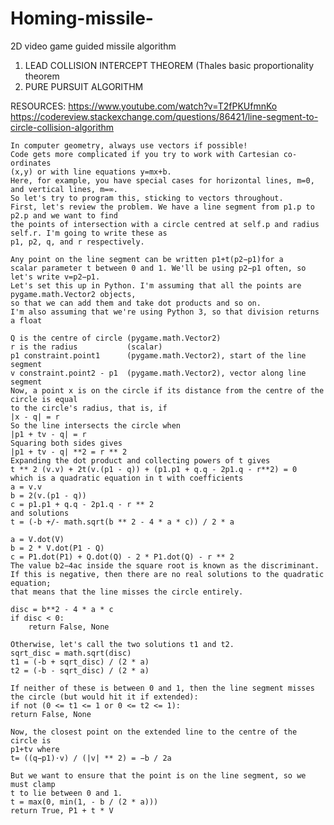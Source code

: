 # Homing-missile-
2D video game guided missile algorithm

1) LEAD COLLISION INTERCEPT THEOREM (Thales basic proportionality theorem
2) PURE PURSUIT ALGORITHM  

RESOURCES:
https://www.youtube.com/watch?v=T2fPKUfmnKo
https://codereview.stackexchange.com/questions/86421/line-segment-to-circle-collision-algorithm

    In computer geometry, always use vectors if possible!
    Code gets more complicated if you try to work with Cartesian co-ordinates
    (x,y) or with line equations y=mx+b.
    Here, for example, you have special cases for horizontal lines, m=0, and vertical lines, m=∞.
    So let's try to program this, sticking to vectors throughout.
    First, let's review the problem. We have a line segment from p1.p to p2.p and we want to find
    the points of intersection with a circle centred at self.p and radius self.r. I'm going to write these as
    p1, p2, q, and r respectively.

    Any point on the line segment can be written p1+t(p2−p1)for a
    scalar parameter t between 0 and 1. We'll be using p2−p1 often, so let's write v=p2−p1.
    Let's set this up in Python. I'm assuming that all the points are pygame.math.Vector2 objects,
    so that we can add them and take dot products and so on.
    I'm also assuming that we're using Python 3, so that division returns a float

    Q is the centre of circle (pygame.math.Vector2)
    r is the radius           (scalar)
    p1 constraint.point1      (pygame.math.Vector2), start of the line segment
    v constraint.point2 - p1  (pygame.math.Vector2), vector along line segment
    Now, a point x is on the circle if its distance from the centre of the circle is equal
    to the circle's radius, that is, if
    |x - q| = r
    So the line intersects the circle when
    |p1 + tv - q| = r
    Squaring both sides gives
    |p1 + tv - q| **2 = r ** 2
    Expanding the dot product and collecting powers of t gives
    t ** 2 (v.v) + 2t(v.(p1 - q)) + (p1.p1 + q.q - 2p1.q - r**2) = 0
    which is a quadratic equation in t with coefficients
    a = v.v
    b = 2(v.(p1 - q))
    c = p1.p1 + q.q - 2p1.q - r ** 2
    and solutions
    t = (-b +/- math.sqrt(b ** 2 - 4 * a * c)) / 2 * a

    a = V.dot(V)
    b = 2 * V.dot(P1 - Q)
    c = P1.dot(P1) + Q.dot(Q) - 2 * P1.dot(Q) - r ** 2
    The value b2−4ac inside the square root is known as the discriminant.
    If this is negative, then there are no real solutions to the quadratic equation;
    that means that the line misses the circle entirely.

    disc = b**2 - 4 * a * c
    if disc < 0:
        return False, None

    Otherwise, let's call the two solutions t1 and t2.
    sqrt_disc = math.sqrt(disc)
    t1 = (-b + sqrt_disc) / (2 * a)
    t2 = (-b - sqrt_disc) / (2 * a)

    If neither of these is between 0 and 1, then the line segment misses the circle (but would hit it if extended):
    if not (0 <= t1 <= 1 or 0 <= t2 <= 1):
    return False, None

    Now, the closest point on the extended line to the centre of the circle is
    p1+tv where
    t= ((q−p1)⋅v) / (|v| ** 2) = −b / 2a

    But we want to ensure that the point is on the line segment, so we must clamp
    t to lie between 0 and 1.
    t = max(0, min(1, - b / (2 * a)))
    return True, P1 + t * V

    

